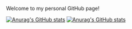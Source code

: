 Welcome to my personal GitHub page!

[![Anurag's GitHub stats](https://github-readme-stats.vercel.app/api/top-langs/?username=TriPham95&count_private=true&show_icons=true&theme=tokyonight&show_icons=true&langs_count=8&hide=PLpgSQL,CMake,Makefile,Tcl&layout=compact)](https://github.com/anuraghazra/github-readme-stats)
[![Anurag's GitHub stats](https://github-readme-stats.vercel.app/api/?username=TriPham95&count_private=true&show_icons=true&theme=tokyonight&show_icons=true&layout=compact)](https://github.com/anuraghazra/github-readme-stats)
